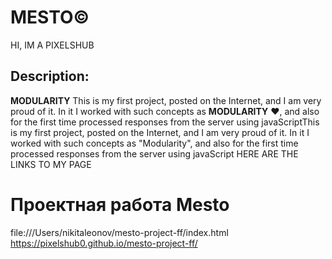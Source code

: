 # MESTO&copy;

HI, IM A PIXELSHUB

## Description:

**MODULARITY** This is my first project, posted on the Internet, and I am very proud of it. In it I worked with such concepts as **MODULARITY** &hearts;, and also for the first time processed responses from the server using javaScriptThis is my first project, posted on the Internet, and I am very proud of it. In it I worked with such concepts as "Modularity", and also for the first time processed responses from the server using javaScript
 HERE ARE THE LINKS TO MY PAGE 

# Проектная работа Mesto

file:///Users/nikitaleonov/mesto-project-ff/index.html
https://pixelshub0.github.io/mesto-project-ff/
